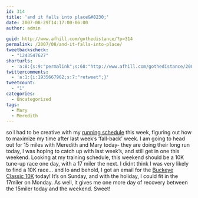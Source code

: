 ```yaml
---
id: 314
title: 'and it falls into place&#8230;'
date: 2007-08-29T14:17:00-06:00
author: admin
  
guid: http://www.afhill.com/gothedistance/?p=314
permalink: /2007/08/and-it-falls-into-place/
tweetbackscheck:
  - "1243547627"
shorturls:
  - 'a:8:{s:9:"permalink";s:68:"http://www.afhill.com/gothedistance/2007/08/and-it-falls-into-place/";s:7:"tinyurl";s:25:"http://tinyurl.com/7pbqy2";s:4:"isgd";s:17:"http://is.gd/gtxt";s:5:"bitly";s:18:"http://bit.ly/HjjH";s:5:"snipr";s:22:"http://snipr.com/acvwm";s:5:"snurl";s:22:"http://snurl.com/acvwm";s:7:"snipurl";s:24:"http://snipurl.com/acvwm";s:4:"trim";s:17:"http://tr.im/a8nn";}'
twittercomments:
  - 'a:1:{i:1935667962;s:7:"retweet";}'
tweetcount:
  - "1"
categories:
  - Uncategorized
tags:
  - Mary
  - Meredith
---
```

so I had to be creative with my [running schedule](http://www.afhill.com/running/oct_pfitz2007.htm#meso2) this week, figuring out how to maximize my time after last week&#8217;s &#8216;fall-back&#8217; week. I am going to head out for 15 miles with Meredith and Mary today- they are doing their long run today, I was hoping to catch up with last week&#8217;s, and still get in one this weekend. Looking at my training schedule, this weekend should be a 10K tune-up race one day, with a 17 miler the next. I didnt think I was very likely to find a 10K race&#8230; and lo and behold, I got an email for the [Buckeye Classic 10K](http://www.runwildracing.com/RaceInfo.asp?nRaceID=128) today! It&#8217;s on Sunday, and with the holiday, I could fit in the 17miler on Monday. As well, it gives me one more day of recovery between the 15miler today and the weekend. Sweet!